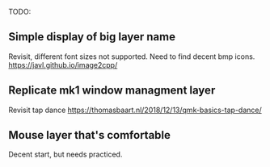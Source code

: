 TODO:
## Simple display of big layer name
Revisit, different font sizes not supported. Need to find decent bmp icons.
https://javl.github.io/image2cpp/

## Replicate mk1 window managment layer
Revisit tap dance
https://thomasbaart.nl/2018/12/13/qmk-basics-tap-dance/


## Mouse layer that's comfortable
Decent start, but needs practiced.

